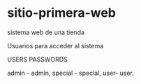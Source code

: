 # sitio-primera-web
sistema web de una tienda 

Usuarios para acceder al sistema


USERS      PASSWORDS

admin - admin, 
special - special,
user-  user.
